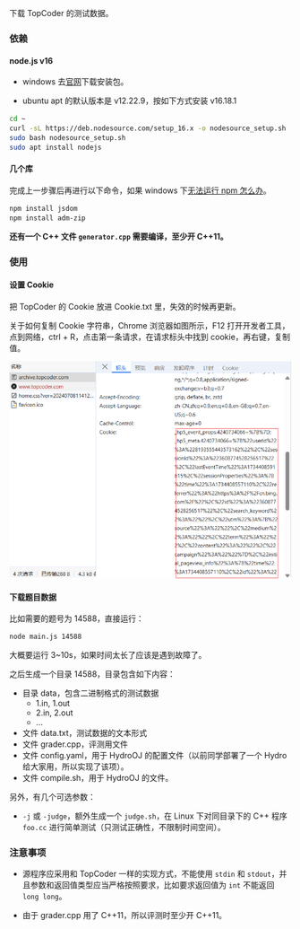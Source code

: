 下载 TopCoder 的测试数据。

### 依赖

#### node.js v16

- windows 去[官网](https://nodejs.org/zh-cn/)下载安装包。 

- ubuntu apt 的默认版本是 v12.22.9，按如下方式安装 v16.18.1

```bash
cd ~
curl -sL https://deb.nodesource.com/setup_16.x -o nodesource_setup.sh
sudo bash nodesource_setup.sh
sudo apt install nodejs
```

#### 几个库

完成上一步骤后再进行以下命令，如果 windows 下[无法运行 npm 怎么办](https://blog.csdn.net/oYinHeZhiGuang/article/details/124713422)。

```bash
npm install jsdom
npm install adm-zip
```

**还有一个 C++ 文件 `generator.cpp` 需要编译，至少开 C++11。**

### 使用

#### 设置 Cookie

把 TopCoder 的 Cookie 放进 Cookie.txt 里，失效的时候再更新。

关于如何复制 Cookie 字符串，Chrome 浏览器如图所示，F12 打开开发者工具，点到网络，ctrl + R，点击第一条请求，在请求标头中找到 cookie，再右键，复制值。

![](1.png)

#### 下载题目数据

比如需要的题号为 14588，直接运行：

```bash
node main.js 14588
```

大概要运行 3~10s，如果时间太长了应该是遇到故障了。

之后生成一个目录 14588，目录包含如下内容：

- 目录 data，包含二进制格式的测试数据
  - 1.in, 1.out
  - 2.in, 2.out
  - ...
- 文件 data.txt，测试数据的文本形式
- 文件 grader.cpp，评测用文件
- 文件 config.yaml，用于 HydroOJ 的配置文件（以前同学部署了一个 Hydro 给大家用，所以实现了该项）。
- 文件 compile.sh，用于 HydroOJ 的文件。

另外，有几个可选参数：

- `-j` 或 `-judge`，额外生成一个 `judge.sh`，在 Linux 下对同目录下的 C++ 程序 `foo.cc` 进行简单测试（只测试正确性，不限制时间空间）。

### 注意事项

- 源程序应采用和 TopCoder 一样的实现方式，不能使用 `stdin` 和 `stdout`，并且参数和返回值类型应当严格按照要求，比如要求返回值为 `int` 不能返回 `long long`。

- 由于 grader.cpp 用了 C++11，所以评测时至少开 C++11。
